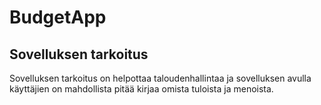 <h1>BudgetApp</h1>
<h2>Sovelluksen tarkoitus</h2>
  
Sovelluksen tarkoitus on helpottaa taloudenhallintaa ja sovelluksen avulla käyttäjien on mahdollista pitää kirjaa omista tuloista ja menoista.
